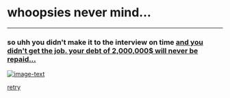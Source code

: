 # whoopsies never mind...

---

### so uhh you didn't make it to the interview on time [and you didn't get the job. your debt of 2,000,000$ will never be repaid...](https://youtu.be/YR82_cpW9Dc)

[![image-text](https://media.discordapp.net/attachments/582379163110080573/833776844372181022/noooooooooooooooooooooooooooooo.png?width=540&height=540)](https://youtu.be/BLeOzztpxeY)

[retry](AlarmSub/alarm.md)